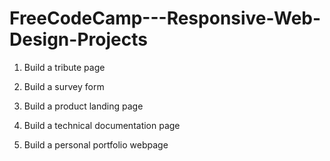 # FreeCodeCamp---Responsive-Web-Design-Projects

1) Build a tribute page

2) Build a survey form

3) Build a product landing page

4) Build a technical documentation page

5) Build a personal portfolio webpage
